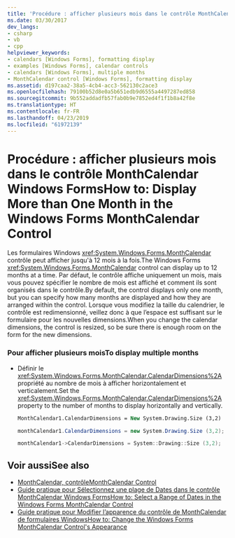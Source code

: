 ```yaml
---
title: 'Procédure : afficher plusieurs mois dans le contrôle MonthCalendar Windows Forms'
ms.date: 03/30/2017
dev_langs:
- csharp
- vb
- cpp
helpviewer_keywords:
- calendars [Windows Forms], formatting display
- examples [Windows Forms], calendar controls
- calendars [Windows Forms], multiple months
- MonthCalendar control [Windows Forms], formatting display
ms.assetid: d197caa2-38a5-4cb4-acc3-562130c2ace3
ms.openlocfilehash: 79100b52d8e0a5b651edb9d6555a4497287ed858
ms.sourcegitcommit: 9b552addadfb57fab0b9e7852ed4f1f1b8a42f8e
ms.translationtype: HT
ms.contentlocale: fr-FR
ms.lasthandoff: 04/23/2019
ms.locfileid: "61972139"
---
```

# <a name="how-to-display-more-than-one-month-in-the-windows-forms-monthcalendar-control"></a><span data-ttu-id="5b62b-102">Procédure : afficher plusieurs mois dans le contrôle MonthCalendar Windows Forms</span><span class="sxs-lookup"><span data-stu-id="5b62b-102">How to: Display More than One Month in the Windows Forms MonthCalendar Control</span></span>
<span data-ttu-id="5b62b-103">Les formulaires Windows <xref:System.Windows.Forms.MonthCalendar> contrôle peut afficher jusqu'à 12 mois à la fois.</span><span class="sxs-lookup"><span data-stu-id="5b62b-103">The Windows Forms <xref:System.Windows.Forms.MonthCalendar> control can display up to 12 months at a time.</span></span> <span data-ttu-id="5b62b-104">Par défaut, le contrôle affiche uniquement un mois, mais vous pouvez spécifier le nombre de mois est affiché et comment ils sont organisés dans le contrôle.</span><span class="sxs-lookup"><span data-stu-id="5b62b-104">By default, the control displays only one month, but you can specify how many months are displayed and how they are arranged within the control.</span></span> <span data-ttu-id="5b62b-105">Lorsque vous modifiez la taille du calendrier, le contrôle est redimensionné, veillez donc à que l’espace est suffisant sur le formulaire pour les nouvelles dimensions.</span><span class="sxs-lookup"><span data-stu-id="5b62b-105">When you change the calendar dimensions, the control is resized, so be sure there is enough room on the form for the new dimensions.</span></span>  
  
### <a name="to-display-multiple-months"></a><span data-ttu-id="5b62b-106">Pour afficher plusieurs mois</span><span class="sxs-lookup"><span data-stu-id="5b62b-106">To display multiple months</span></span>  
  
- <span data-ttu-id="5b62b-107">Définir le <xref:System.Windows.Forms.MonthCalendar.CalendarDimensions%2A> propriété au nombre de mois à afficher horizontalement et verticalement.</span><span class="sxs-lookup"><span data-stu-id="5b62b-107">Set the <xref:System.Windows.Forms.MonthCalendar.CalendarDimensions%2A> property to the number of months to display horizontally and vertically.</span></span>  
  
    ```vb  
    MonthCalendar1.CalendarDimensions = New System.Drawing.Size (3,2)  
    ```  
  
    ```csharp  
    monthCalendar1.CalendarDimensions = new System.Drawing.Size (3,2);  
    ```  
  
    ```cpp  
    monthCalendar1->CalendarDimensions = System::Drawing::Size (3,2);  
    ```  
  
## <a name="see-also"></a><span data-ttu-id="5b62b-108">Voir aussi</span><span class="sxs-lookup"><span data-stu-id="5b62b-108">See also</span></span>

- [<span data-ttu-id="5b62b-109">MonthCalendar, contrôle</span><span class="sxs-lookup"><span data-stu-id="5b62b-109">MonthCalendar Control</span></span>](monthcalendar-control-windows-forms.md)
- [<span data-ttu-id="5b62b-110">Guide pratique pour Sélectionnez une plage de Dates dans le contrôle MonthCalendar Windows Forms</span><span class="sxs-lookup"><span data-stu-id="5b62b-110">How to: Select a Range of Dates in the Windows Forms MonthCalendar Control</span></span>](how-to-select-a-range-of-dates-in-the-windows-forms-monthcalendar-control.md)
- [<span data-ttu-id="5b62b-111">Guide pratique pour Modifier l’apparence du contrôle de MonthCalendar de formulaires Windows</span><span class="sxs-lookup"><span data-stu-id="5b62b-111">How to: Change the Windows Forms MonthCalendar Control's Appearance</span></span>](how-to-change-monthcalendar-control-appearance.md)
